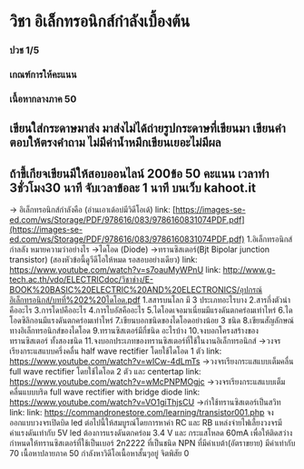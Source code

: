 # วิชา อิเล็กทรอนิกส์กำลังเบื้องต้น <br />
### ปวช 1/5 <br />
### เกณฑ์การให้คะแนน <br />
 ### เนื้อหากลางภาค 50 <br />
##	เขียนใส่กระดาษมาส่ง มาส่งไม่ได้ถ่ายรูปกระดาษที่เขียนมา เขียนคำตอบให้ตรงคำถาม ไม่มีค่าน้ำหมึกเขียนเยอะไม่มีผล <br />
##	ถ้าขี้เกียจเขียนมีให้สอบออนไลน์ 200ข้อ 50 คะแนน  เวลาทำ 3ชั่วโมง30 นาที จับเวลาข้อละ 1 นาที บนเว็บ kahoot.it <br />
-> อิเล็กทรอนิกส์กำลังคือ (อ่านเอาเด้อบ่มีวิดีโอเด้)
link: [https://images-se-ed.com/ws/Storage/PDF/978616/083/9786160831074PDF.pdf](https://images-se-ed.com/ws/Storage/PDF/978616/083/9786160831074PDF.pdf)
1.อิเล็กทรอนิกส์กำลลัง หมายความว่าอย่างไร
->ไดโอด (Diode)
->ทรานซิสเตอร์(Bjt Bipolar junction transistor) (สองหัวข้อนี้ดูวีดีโอให้หมด รอสอบอย่างเดียว)
link: https://www.youtube.com/watch?v=s7oauMyWPnU
link: http://www.g-tech.ac.th/vdo/ELECTRICdoc/วิชาช่าง/E-BOOK%20BASIC%20ELECTRIC%20AND%20ELECTRONICS/อุปกรณ์อิเล็กทรอนิกส์/บทที่%202%20ไดโอด.pdf
1.สสารบนโลก มี 3 ประเภทอะไรบาง
2.สารกึ่งตัวนำคืออะไร
3.การโดปคืออะไร
4.การไบอัสคืออะไร
5.ไดโอดเจอมาเนี่ยมมีแรงดันตกคร่อมเท่าไหร่
6.ไดโอดซิลิกอนมีแรงดันตกคร่อมเท่าไหร่
7.เขียนบอกชนิดของไดโอดอย่างน้อย 3 ชนิด
8.เขียนสัญลักษณ์ทางอิเล็กทรอนิกส์ของไดโอด
9.ทรานซิสเตอร์มีกี่ชนิด อะไรบ้าง
10.จงบอกโครงสร้างของทรานซิสเตอร์ ทั้งสองชนิด
11.จงบอกประเภทของทรานซิสเตอร์ที่ใช้ในงานอิเล็กทรอนิกส์
->วงจร เรียงกระแสแบบครึ่งคลื่น half wave rectifier โดยใช้ไดโอด 1 ตัว
link: https://www.youtube.com/watch?v=wICw-4dLmTs
->วงจรเรียงกระแสแบบเต็มคลื่น full wave rectifier โดยใช้ไดโอด 2 ตัว และ centertap 
link: https://www.youtube.com/watch?v=wMcPNPMOgjc
->วงจรเรียงกระแสแบบเต็มคลื่นแบบบริด full wave rectifier with bridge diode
link: https://www.youtube.com/watch?v=VO1giThjsCU
->กำใช้ทรานซิสเตอร์เป็นสวิท
link:
link: https://commandronestore.com/learning/transistor001.php
จงออกแบบวงจรเปิดบิด led ต่อไปนี้ให้สมบูรณ์โดยการหาค่า RC และ RB
แหล่งจ่ายไฟเลี้ยงวงจรมีค่าแรงดันเท่ากับ 5V 
led ต้องการแรงดันตกคร่อม 3.4 V และ กระแสโหลด 60mA เพื่อให้ติดสว่าง
กำหนดให้ทรานซิสเตอร์ที่ใช้เป็นเบอร์ 2n2222 ที่เป็นชนิด NPN ที่มีค่าเบต้า(อัตราขยาย) มีค่าเท่ากับ 70
เนื้อหาปลายภาค 50
กำลังหาวิดีโอเนื้อหาสั้นๆอยู่
จิตพิสัย 0

